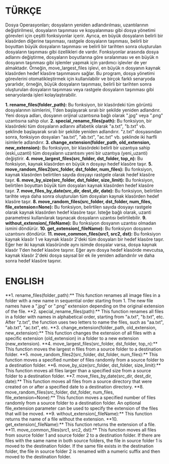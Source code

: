 <h1> TÜRKÇE </h1>

Dosya Operasyonları; dosyaların yeniden adlandırılması, uzantılarının değiştirilmesi, dosyaların taşınması ve kopyalanması gibi dosya yönetimi görevleri için çeşitli fonksiyonlar içerir. Ayrıca, en büyük dosyaların belirli bir klasörden diğerine taşınması, rastgele dosyaların taşınması, belirli bir boyuttan büyük dosyaların taşınması ve belirli bir tarihten sonra oluşturulan dosyaların taşınması gibi özellikleri de vardır.
Fonksiyonlar arasında dosya adlarını değiştirme, dosyaların boyutlarına göre sıralanması ve en büyük n dosyanın taşınması gibi işlemler yapmak için yardımcı işlevler de yer almaktadır. Örneğin, move_largest_files işlevi, en büyük n dosyanın kaynak klasörden hedef klasöre taşınmasını sağlar.
Bu program, dosya yönetimi görevlerini otomatikleştirmek için kullanılabilir ve birçok farklı senaryoda yararlıdır, örneğin, büyük dosyaların taşınması, belirli bir tarihten sonra oluşturulan dosyaların taşınması veya rastgele dosyaların taşınması gibi senaryolarda işleri kolaylaştırabilir.



**1. rename_files(folder_path):** Bu fonksiyon, bir klasördeki tüm görüntü dosyalarının isimlerini, 1'den başlayarak sıralı bir şekilde yeniden adlandırır. Yeni dosya adları, dosyanın orijinal uzantısına bağlı olarak ".jpg" veya ".png" uzantısına sahip olur.
**2. special_rename_files(path):** Bu fonksiyon, bir klasördeki tüm dosyaların adlarını alfabetik olarak "a.txt", "b.txt" vb. şeklinde başlayarak sıralı bir şekilde yeniden adlandırır. "z.txt" dosyasından sonra, fonksiyon dosyaları "aa.txt", "ab.txt", "ac.txt" vb. şeklinde iki harfli isimlerle adlandırır.
**3. change_extension(folder_path, old_extension, new_extension):** Bu fonksiyon, bir klasördeki belirli bir uzantıya sahip (eski_uzanti) tüm dosyaların uzantısını yeni bir uzantıya (yeni_uzanti) değiştirir.
**4. move_largest_files(src_folder, dst_folder, top_n):** Bu fonksiyon, kaynak klasörden en büyük n dosyayı hedef klasöre taşır.
**5. move_random_files2(src_folder, dst_folder, num_files):** Bu fonksiyon, kaynak klasörden belirtilen sayıda dosyayı rastgele olarak hedef klasöre taşır.
**6. move_by_size(src_folder, dst_folder, size_limit):** Bu fonksiyon, belirtilen boyuttan büyük tüm dosyaları kaynak klasörden hedef klasöre taşır.
**7. move_files_by_date(src_dir, dest_dir, date):** Bu fonksiyon, belirtilen tarihte veya daha sonra oluşturulan tüm dosyaları kaynak klasörden hedef klasöre taşır.
**8. move_random_files(src_folder, dst_folder, num_files, file_extension=None):** Bu fonksiyon, belirtilen sayıda dosyayı rastgele olarak kaynak klasörden hedef klasöre taşır. İsteğe bağlı olarak, uzanti parametresi kullanılarak taşınacak dosyaların uzantısı belirtilebilir.
**9. without_extension(_fileName):** Bu fonksiyon dosyanın uzantısı olmadan ismini döndürür.
**10. get_extension(_fileName):** Bu fonksiyon dosyanın uzantısını döndürür.
**11. move_common_files(src1, src2, dst):** Bu fonksiyon kaynak klasör 1 ve kaynak klasör 2'deki tüm dosyaları bir hedef klasöre taşır. Eğer her iki kaynak klasöründe aynı isimde dosyalar varsa, dosya kaynak klasör 1'den hedef klasöre taşınır. Eğer aynı dosya hedef klasörde mevcutsa, kaynak klasör 2'deki dosya sayısal bir ek ile yeniden adlandırılır ve daha sonra hedef klasöre taşınır.




<h1> ENGLISH </h1>
**1. rename_files(folder_path):** This function renames all image files in a folder with a new name in sequential order starting from 1. The new file names have a ".jpg" or ".png" extension depending on the original extension of the file.
**2. special_rename_files(path):** This function renames all files in a folder with names in alphabetical order, starting from "a.txt", "b.txt", etc. After "z.txt", the function uses two letters to name the files, such as "aa.txt", "ab.txt", "ac.txt", etc.
**3. change_extension(folder_path, old_extension, new_extension):** This function changes the extension of all files with a specific extension (old_extension) in a folder to a new extension (new_extension).
**4. move_largest_files(src_folder, dst_folder, top_n):** This function moves the largest n files from a source folder to a destination folder.
**5. move_random_files2(src_folder, dst_folder, num_files):** This function moves a specified number of files randomly from a source folder to a destination folder.
**6. move_by_size(src_folder, dst_folder, size_limit):** This function moves all files larger than a specified size from a source folder to a destination folder.
**7. move_files_by_date(src_dir, dest_dir, date):** This function moves all files from a source directory that were created on or after a specified date to a destination directory.
**8. move_random_files(src_folder, dst_folder, num_files, file_extension=None):** This function moves a specified number of files randomly from a source folder to a destination folder. An optional file_extension parameter can be used to specify the extension of the files that will be moved.
**9. without_extension(_fileName):** This function returns the name of a file without the extension.
**10. get_extension(_fileName):** This function returns the extension of a file.
**11. move_common_files(src1, src2, dst):** This function moves all files from source folder 1 and source folder 2 to a destination folder. If there are files with the same name in both source folders, the file in source folder 1 is moved to the destination folder. If the same file exists in the destination folder, the file in source folder 2 is renamed with a numeric suffix and then moved to the destination folder.